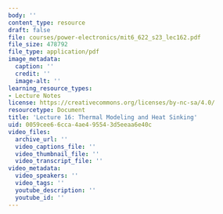 ```yaml
---
body: ''
content_type: resource
draft: false
file: courses/power-electronics/mit6_622_s23_lec162.pdf
file_size: 478792
file_type: application/pdf
image_metadata:
  caption: ''
  credit: ''
  image-alt: ''
learning_resource_types:
- Lecture Notes
license: https://creativecommons.org/licenses/by-nc-sa/4.0/
resourcetype: Document
title: 'Lecture 16: Thermal Modeling and Heat Sinking'
uid: 0059cee6-6cca-4ae4-9554-3d5eeaa6e40c
video_files:
  archive_url: ''
  video_captions_file: ''
  video_thumbnail_file: ''
  video_transcript_file: ''
video_metadata:
  video_speakers: ''
  video_tags: ''
  youtube_description: ''
  youtube_id: ''
---
```

